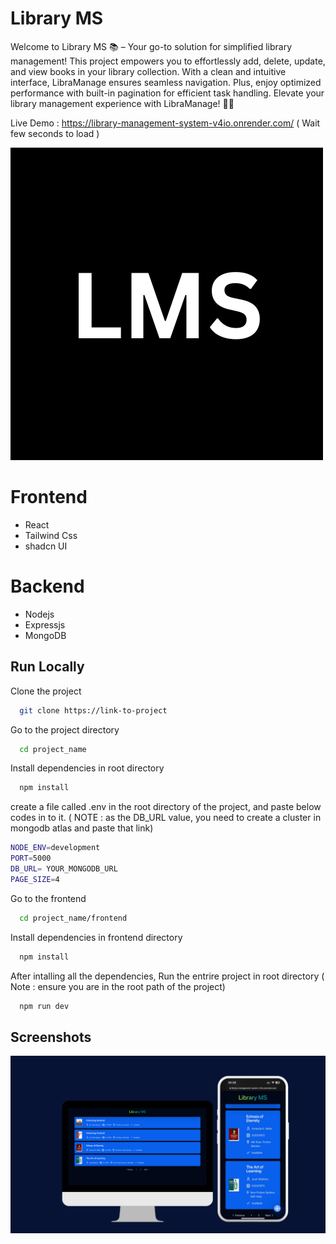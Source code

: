 
# Library MS

Welcome to Library MS 📚 – Your go-to solution for simplified library management! This project empowers you to effortlessly add, delete, update, and view books in your library collection. With a clean and intuitive interface, LibraManage ensures seamless navigation. Plus, enjoy optimized performance with built-in pagination for efficient task handling. Elevate your library management experience with LibraManage! 📖✨

Live Demo : https://library-management-system-v4io.onrender.com/
( Wait few seconds to load )







![Logo](https://github.com/vidura-chathuranga/Library-MS--VisionEx-Digital/blob/main/screenshots/logo.png?raw=true)

# Frontend
- React
- Tailwind Css
- shadcn UI

# Backend
- Nodejs
- Expressjs
- MongoDB

## Run Locally

Clone the project

```bash
  git clone https://link-to-project
```

Go to the project directory

```bash
  cd project_name
```

Install dependencies in root directory

```bash
  npm install
```

create a file called .env in the root directory of the project, and paste below codes in to it. ( NOTE : as the DB_URL value, you need to create a cluster in mongodb atlas and paste that link)
```bash
NODE_ENV=development
PORT=5000
DB_URL= YOUR_MONGODB_URL
PAGE_SIZE=4
```
Go to the frontend

```bash
  cd project_name/frontend
```

Install dependencies in frontend directory

```bash
  npm install
```

After intalling all the dependencies, Run the entrire project in root directory ( Note : ensure you are in the root path of the project)

```bash
  npm run dev
```


## Screenshots

![App Screenshot](https://github.com/vidura-chathuranga/Library-MS--VisionEx-Digital/blob/main/screenshots/Library%20MS.png?raw=true)

